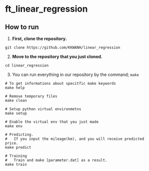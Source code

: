 # ft_linear_regression

## How to run
1. **First, clone the repository.**
```
git clone https://github.com/KKWANH/linear_regression
```

2. **Move to the repository that you just cloned.**
```Shell
cd linear_regression
```

3. You can run everything in our repository by the command; `make`
```
# To get informations about specitfic make keywords
make help
```
```
# Remove temporary files
make clean
```
```
# Setup python virtual environmetns
make setup
```
```
# Enable the virtual env that you just made
make env
```
```
# Predicting.
#   If you input the mileage(km), and you will receive predicted price.
make predict
```
```
# Training
#   Train and make [parameter.dat] as a result.
make train
```